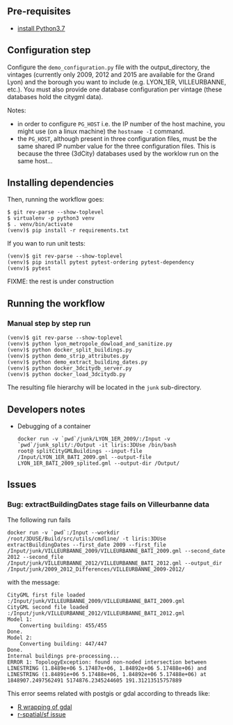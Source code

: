 ## Pre-requisites
 - [install Python3.7](https://www.python.org/)

## Configuration step
Configure the `demo_configuration.py` file with the output_directory, the
vintages (currently only 2009, 2012 and 2015 are available for the Grand Lyon) 
and the borough you want to include (e.g. LYON_1ER, VILLEURBANNE, etc.). You
must also provide one database configuration per vintage (these databases
hold the citygml data). 

Notes:
 * in order to configure `PG_HOST` i.e. the IP number of the host machine, you
   might use (on a linux machine) the `hostname -I` command.
 * the `PG_HOST`, although present in three configuration files, must be the same shared IP number value for the three configuration files. This is because the three (3dCity) databases used by the worklow run on the same host...

## Installing dependencies
Then, running the workflow goes:
```
$ git rev-parse --show-toplevel
$ virtualenv -p python3 venv
$ . venv/bin/activate
(venv)$ pip install -r requirements.txt
```
If you wan to run unit tests:
```
(venv)$ git rev-parse --show-toplevel
(venv)$ pip install pytest pytest-ordering pytest-dependency
(venv)$ pytest
```

FIXME: the rest is under construction

## Running the workflow

### Manual step by step run

```
(venv)$ git rev-parse --show-toplevel
(venv)$ python lyon_metropole_dowload_and_sanitize.py
(venv)$ python docker_split_buildings.py
(venv)$ python demo_strip_attributes.py
(venv)$ python demo_extract_building_dates.py
(venv)$ python docker_3dcitydb_server.py
(venv)$ python docker_load_3dcitydb.py
```
The resulting file hierarchy will be located in the `junk` sub-directory.


## Developers notes
 * Debugging of a container
   ```
   docker run -v `pwd`/junk/LYON_1ER_2009/:/Input -v `pwd`/junk_split/:/Output -it liris:3DUse /bin/bash
   root@ splitCityGMLBuildings --input-file /Input/LYON_1ER_BATI_2009.gml --output-file LYON_1ER_BATI_2009_splited.gml --output-dir /Output/
   ```

## Issues

### Bug: extractBuildingDates stage fails on Villeurbanne data
The following run fails
```
docker run -v `pwd`:/Input --workdir /root/3DUSE/Build/src/utils/cmdline/ -t liris:3DUse extractBuildingDates --first_date 2009 --first_file /Input/junk/VILLEURBANNE_2009/VILLEURBANNE_BATI_2009.gml --second_date 2012 --second_file /Input/junk/VILLEURBANNE_2012/VILLEURBANNE_BATI_2012.gml --output_dir /Input/junk/2009_2012_Differences/VILLEURBANNE_2009-2012/
```
with the message:
```
CityGML first file loaded :/Input/junk/VILLEURBANNE_2009/VILLEURBANNE_BATI_2009.gml
CityGML second file loaded :/Input/junk/VILLEURBANNE_2012/VILLEURBANNE_BATI_2012.gml
Model 1: 
    Converting building: 455/455 
Done.
Model 2: 
    Converting building: 447/447 
Done.
Internal buildings pre-processing...
ERROR 1: TopologyException: found non-noded intersection between LINESTRING (1.8489e+06 5.17487e+06, 1.84892e+06 5.17488e+06) and LINESTRING (1.84891e+06 5.17488e+06, 1.84892e+06 5.17488e+06) at 1848907.2497562491 5174876.2345244605 191.31213515757889
```
This error seems related with postgis or gdal according to threads like:
 * [R wrapping of gdal](https://stackoverflow.com/questions/13662448/what-does-the-following-error-mean-topologyexception-found-non-nonded-intersec)
 * [r-spatial/sf issue](https://github.com/r-spatial/sf/issues/860)
